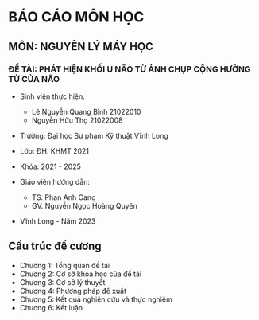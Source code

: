 # BÁO CÁO MÔN HỌC
## MÔN: NGUYÊN LÝ MÁY HỌC
### ĐỀ TÀI: PHÁT HIỆN KHỐI U NÃO TỪ ẢNH CHỤP CỘNG HƯỞNG TỪ CỦA NÃO

- Sinh viên thực hiện:		
    - Lê Nguyễn Quang Bình	21022010
    - Nguyễn Hữu Thọ		21022008
- Trường: Đại học Sư phạm Kỹ thuật Vĩnh Long
- Lớp: ĐH. KHMT 2021	
- Khóa: 2021 - 2025	
		
- Giáo viên hướng dẫn:	
    - TS. Phan Anh Cang	
    - GV. Nguyễn Ngọc Hoàng Quyên

- Vĩnh Long - Năm 2023

## Cấu trúc đề cương
- Chương 1: Tổng quan đề tài
- Chương 2: Cơ sở khoa học của đề tài
- Chương 3: Cơ sở lý thuyết
- Chương 4: Phương pháp đề xuất
- Chương 5: Kết quả nghiên cứu và thực nghiệm
- Chương 6: Kết luận
